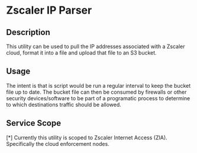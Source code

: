 # Zscaler IP Parser

## Description
This utility can be used to pull the IP addresses associated with a Zscaler cloud, format it into a file and upload that file to an S3 bucket.

## Usage
The intent is that is script would be run a regular interval to keep the bucket file up to date. The bucket file can then be consumed by firewalls or other security devices/software to be part of a programatic process to determine to which destinations traffic should be allowed.

## Service Scope
[*] Currently this utility is scoped to Zscaler Internet Access (ZIA). Specifically the cloud enforcement nodes.